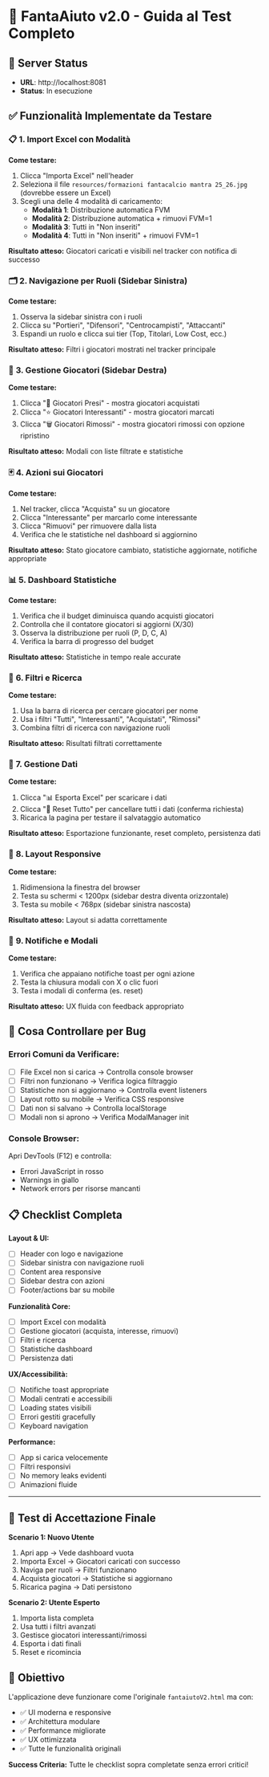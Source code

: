 # 🧪 FantaAiuto v2.0 - Guida al Test Completo

## 🚀 Server Status
- **URL**: http://localhost:8081
- **Status**: In esecuzione

## ✅ Funzionalità Implementate da Testare

### 📋 **1. Import Excel con Modalità**
**Come testare:**
1. Clicca "Importa Excel" nell'header
2. Seleziona il file `resources/formazioni fantacalcio mantra 25_26.jpg` (dovrebbe essere un Excel)
3. Scegli una delle 4 modalità di caricamento:
   - **Modalità 1**: Distribuzione automatica FVM
   - **Modalità 2**: Distribuzione automatica + rimuovi FVM=1
   - **Modalità 3**: Tutti in "Non inseriti"
   - **Modalità 4**: Tutti in "Non inseriti" + rimuovi FVM=1

**Risultato atteso:** Giocatori caricati e visibili nel tracker con notifica di successo

### 🗂️ **2. Navigazione per Ruoli (Sidebar Sinistra)**
**Come testare:**
1. Osserva la sidebar sinistra con i ruoli
2. Clicca su "Portieri", "Difensori", "Centrocampisti", "Attaccanti"
3. Espandi un ruolo e clicca sui tier (Top, Titolari, Low Cost, ecc.)

**Risultato atteso:** Filtri i giocatori mostrati nel tracker principale

### 👥 **3. Gestione Giocatori (Sidebar Destra)**
**Come testare:**
1. Clicca "👥 Giocatori Presi" - mostra giocatori acquistati
2. Clicca "⭐ Giocatori Interessanti" - mostra giocatori marcati
3. Clicca "🗑️ Giocatori Rimossi" - mostra giocatori rimossi con opzione ripristino

**Risultato atteso:** Modali con liste filtrate e statistiche

### 🃏 **4. Azioni sui Giocatori**
**Come testare:**
1. Nel tracker, clicca "Acquista" su un giocatore
2. Clicca "Interessante" per marcarlo come interessante
3. Clicca "Rimuovi" per rimuovere dalla lista
4. Verifica che le statistiche nel dashboard si aggiornino

**Risultato atteso:** Stato giocatore cambiato, statistiche aggiornate, notifiche appropriate

### 📊 **5. Dashboard Statistiche**
**Come testare:**
1. Verifica che il budget diminuisca quando acquisti giocatori
2. Controlla che il contatore giocatori si aggiorni (X/30)
3. Osserva la distribuzione per ruoli (P, D, C, A)
4. Verifica la barra di progresso del budget

**Risultato atteso:** Statistiche in tempo reale accurate

### 🎯 **6. Filtri e Ricerca**
**Come testare:**
1. Usa la barra di ricerca per cercare giocatori per nome
2. Usa i filtri "Tutti", "Interessanti", "Acquistati", "Rimossi"
3. Combina filtri di ricerca con navigazione ruoli

**Risultato atteso:** Risultati filtrati correttamente

### 🔄 **7. Gestione Dati**
**Come testare:**
1. Clicca "📊 Esporta Excel" per scaricare i dati
2. Clicca "🔄 Reset Tutto" per cancellare tutti i dati (conferma richiesta)
3. Ricarica la pagina per testare il salvataggio automatico

**Risultato atteso:** Esportazione funzionante, reset completo, persistenza dati

### 📱 **8. Layout Responsive**
**Come testare:**
1. Ridimensiona la finestra del browser
2. Testa su schermi < 1200px (sidebar destra diventa orizzontale)
3. Testa su mobile < 768px (sidebar sinistra nascosta)

**Risultato atteso:** Layout si adatta correttamente

### 🔔 **9. Notifiche e Modali**
**Come testare:**
1. Verifica che appaiano notifiche toast per ogni azione
2. Testa la chiusura modali con X o clic fuori
3. Testa i modali di conferma (es. reset)

**Risultato atteso:** UX fluida con feedback appropriato

## 🐛 Cosa Controllare per Bug

### Errori Comuni da Verificare:
- [ ] File Excel non si carica → Controlla console browser
- [ ] Filtri non funzionano → Verifica logica filtraggio
- [ ] Statistiche non si aggiornano → Controlla event listeners
- [ ] Layout rotto su mobile → Verifica CSS responsive
- [ ] Dati non si salvano → Controlla localStorage
- [ ] Modali non si aprono → Verifica ModalManager init

### Console Browser:
Apri DevTools (F12) e controlla:
- Errori JavaScript in rosso
- Warnings in giallo
- Network errors per risorse mancanti

## 📋 Checklist Completa

**Layout & UI:**
- [ ] Header con logo e navigazione
- [ ] Sidebar sinistra con navigazione ruoli
- [ ] Content area responsive
- [ ] Sidebar destra con azioni
- [ ] Footer/actions bar su mobile

**Funzionalità Core:**
- [ ] Import Excel con modalità
- [ ] Gestione giocatori (acquista, interesse, rimuovi)
- [ ] Filtri e ricerca
- [ ] Statistiche dashboard
- [ ] Persistenza dati

**UX/Accessibilità:**
- [ ] Notifiche toast appropriate
- [ ] Modali centrati e accessibili
- [ ] Loading states visibili
- [ ] Errori gestiti gracefully
- [ ] Keyboard navigation

**Performance:**
- [ ] App si carica velocemente
- [ ] Filtri responsivi
- [ ] No memory leaks evidenti
- [ ] Animazioni fluide

---

## 🚀 Test di Accettazione Finale

**Scenario 1: Nuovo Utente**
1. Apri app → Vede dashboard vuota
2. Importa Excel → Giocatori caricati con successo
3. Naviga per ruoli → Filtri funzionano
4. Acquista giocatori → Statistiche si aggiornano
5. Ricarica pagina → Dati persistono

**Scenario 2: Utente Esperto**
1. Importa lista completa
2. Usa tutti i filtri avanzati
3. Gestisce giocatori interessanti/rimossi
4. Esporta i dati finali
5. Reset e ricomincia

## 🎯 Obiettivo

L'applicazione deve funzionare come l'originale `fantaiutoV2.html` ma con:
- ✅ UI moderna e responsive 
- ✅ Architettura modulare
- ✅ Performance migliorate
- ✅ UX ottimizzata
- ✅ Tutte le funzionalità originali

**Success Criteria:** Tutte le checklist sopra completate senza errori critici!
